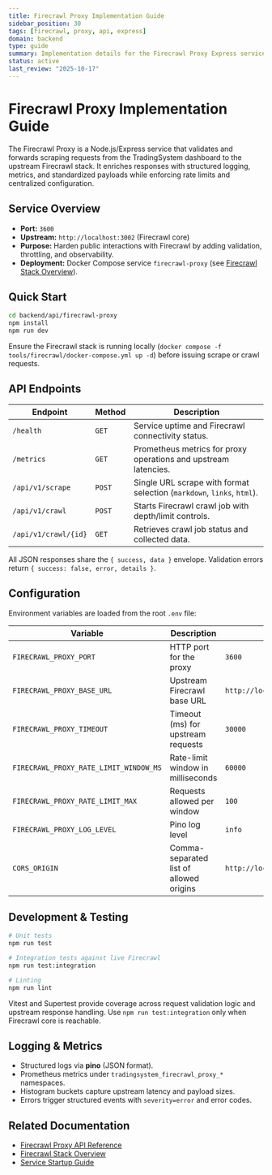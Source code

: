 ```yaml
---
title: Firecrawl Proxy Implementation Guide
sidebar_position: 30
tags: [firecrawl, proxy, api, express]
domain: backend
type: guide
summary: Implementation details for the Firecrawl Proxy Express service that mediates requests to the Firecrawl scraping stack.
status: active
last_review: "2025-10-17"
---
```


# Firecrawl Proxy Implementation Guide

The Firecrawl Proxy is a Node.js/Express service that validates and forwards scraping requests from the TradingSystem dashboard to the upstream Firecrawl stack. It enriches responses with structured logging, metrics, and standardized payloads while enforcing rate limits and centralized configuration.

## Service Overview

- **Port:** `3600`
- **Upstream:** `http://localhost:3002` (Firecrawl core)
- **Purpose:** Harden public interactions with Firecrawl by adding validation, throttling, and observability.
- **Deployment:** Docker Compose service `firecrawl-proxy` (see [Firecrawl Stack Overview](../../../ops/tools/firecrawl-stack.md)).

## Quick Start

```bash
cd backend/api/firecrawl-proxy
npm install
npm run dev
```

Ensure the Firecrawl stack is running locally (`docker compose -f tools/firecrawl/docker-compose.yml up -d`) before issuing scrape or crawl requests.

## API Endpoints

| Endpoint | Method | Description |
|----------|--------|-------------|
| `/health` | `GET` | Service uptime and Firecrawl connectivity status. |
| `/metrics` | `GET` | Prometheus metrics for proxy operations and upstream latencies. |
| `/api/v1/scrape` | `POST` | Single URL scrape with format selection (`markdown`, `links`, `html`). |
| `/api/v1/crawl` | `POST` | Starts Firecrawl crawl job with depth/limit controls. |
| `/api/v1/crawl/{id}` | `GET` | Retrieves crawl job status and collected data. |

All JSON responses share the `{ success, data }` envelope. Validation errors return `{ success: false, error, details }`.

## Configuration

Environment variables are loaded from the root `.env` file:

| Variable | Description | Default |
|----------|-------------|---------|
| `FIRECRAWL_PROXY_PORT` | HTTP port for the proxy | `3600` |
| `FIRECRAWL_PROXY_BASE_URL` | Upstream Firecrawl base URL | `http://localhost:3002` |
| `FIRECRAWL_PROXY_TIMEOUT` | Timeout (ms) for upstream requests | `30000` |
| `FIRECRAWL_PROXY_RATE_LIMIT_WINDOW_MS` | Rate-limit window in milliseconds | `60000` |
| `FIRECRAWL_PROXY_RATE_LIMIT_MAX` | Requests allowed per window | `100` |
| `FIRECRAWL_PROXY_LOG_LEVEL` | Pino log level | `info` |
| `CORS_ORIGIN` | Comma-separated list of allowed origins | `http://localhost:3103,http://localhost:3004` |

## Development & Testing

```bash
# Unit tests
npm run test

# Integration tests against live Firecrawl
npm run test:integration

# Linting
npm run lint
```

Vitest and Supertest provide coverage across request validation logic and upstream response handling. Use `npm run test:integration` only when Firecrawl core is reachable.

## Logging & Metrics

- Structured logs via **pino** (JSON format).
- Prometheus metrics under `tradingsystem_firecrawl_proxy_*` namespaces.
- Histogram buckets capture upstream latency and payload sizes.
- Errors trigger structured events with `severity=error` and error codes.

## Related Documentation

- [Firecrawl Proxy API Reference](../firecrawl-proxy.md)
- [Firecrawl Stack Overview](../../../ops/tools/firecrawl-stack.md)
- [Service Startup Guide](../../../ops/onboarding/START-SERVICES.md)

